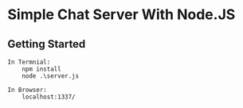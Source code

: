 # Simple Chat Server With Node.JS


## Getting Started

```
In Termnial:
    npm install
    node .\server.js
    
In Browser:
    localhost:1337/
```
